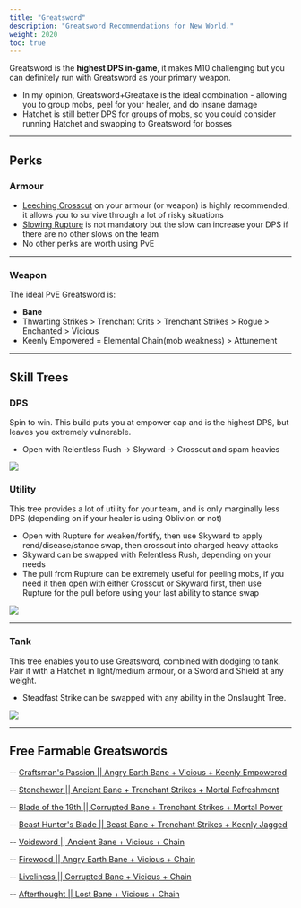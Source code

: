 ```yaml
---
title: "Greatsword"
description: "Greatsword Recommendations for New World."
weight: 2020
toc: true
---
```


Greatsword is the **highest DPS in-game**, it makes M10 challenging but you can definitely run with Greatsword as your primary weapon.

- In my opinion, Greatsword+Greataxe is the ideal combination - allowing you to group mobs, peel for your healer, and do insane damage
- Hatchet is still better DPS for groups of mobs, so you could consider running Hatchet and swapping to Greatsword for bosses

---

## Perks

### Armour

- <a href="https://nwdb.info/db/perk/perkid_ability_greatsword_combo" target="_blank">Leeching Crosscut</a> on your armour (or weapon) is highly recommended, it allows you to survive through a lot of risky situations
- <a href="https://nwdb.info/db/perk/perkid_ability_greatsword_burst" target="_blank">Slowing Rupture</a> is not mandatory but the slow can increase your DPS if there are no other slows on the team
- No other perks are worth using PvE

---

### Weapon

The ideal PvE Greatsword is: 
- **Bane**
- Thwarting Strikes > Trenchant Crits > Trenchant Strikes > Rogue > Enchanted > Vicious
- Keenly Empowered = Elemental Chain(mob weakness) > Attunement

---

## Skill Trees 


### DPS

Spin to win. This build puts you at empower cap and is the highest DPS, but leaves you extremely vulnerable.

- Open with Relentless Rush -> Skyward -> Crosscut and spam heavies

<a href="/images/skilltrees/greatsword/gsdps.png" target="_blank"><img src="/images/skilltrees/greatsword/gsdps.png"></a>

### Utility 

This tree provides a lot of utility for your team, and is only marginally less DPS (depending on if your healer is using Oblivion or not)

- Open with Rupture for weaken/fortify, then use Skyward to apply rend/disease/stance swap, then crosscut into charged heavy attacks
- Skyward can be swapped with Relentless Rush, depending on your needs
- The pull from Rupture can be extremely useful for peeling mobs, if you need it then open with either Crosscut or Skyward first, then use Rupture for the pull before using your last ability to stance swap

<a href="/images/skilltrees/greatsword/gsutility.png" target="_blank"><img src="/images/skilltrees/greatsword/gsutility.png"></a>

---

### Tank

This tree enables you to use Greatsword, combined with dodging to tank. Pair it with a Hatchet in light/medium armour, or a Sword and Shield at any weight.

- Steadfast Strike can be swapped with any ability in the Onslaught Tree.

<a href="/images/skilltrees/greatsword/gstank.png" target="_blank"><img src="/images/skilltrees/greatsword/gstank.png"></a>

---

## Free Farmable Greatswords

-- <a href="https://nwdb.info/db/item/2hgreatsword_craftsmanspassiont5_v2" target="_blank">Craftsman's Passion  || Angry Earth Bane + Vicious + Keenly Empowered</a>

-- <a href="https://nwdb.info/db/item/2hgreatsword_stonehewert5_v2" target="_blank">Stonehewer  || Ancient Bane + Trenchant Strikes + Mortal Refreshment</a>

-- <a href="https://nwdb.info/db/item/16_side_27_2hgreatsword_t5" target="_blank">Blade of the 19th  || Corrupted Bane + Trenchant Strikes + Mortal Power</a>

-- <a href="https://nwdb.info/db/item/2hgreatsword_beasthuntersbladet5_v2" target="_blank">Beast Hunter's Blade  || Beast Bane + Trenchant Strikes + Keenly Jagged</a>

-- <a href="https://nwdb.info/db/item/2hgreatsword_voidswordt5_v2" target="_blank">Voidsword  || Ancient Bane + Vicious + Chain</a>

-- <a href="https://nwdb.info/db/item/2hgreatsword_firewoodt5_v2" target="_blank">Firewood  || Angry Earth Bane + Vicious + Chain</a>

-- <a href="https://nwdb.info/db/item/2hgreatsword_livelinesst5_v2" target="_blank">Liveliness  || Corrupted Bane + Vicious + Chain</a>

-- <a href="https://nwdb.info/db/item/2hgreatsword_afterthoughtt5_v2" target="_blank">Afterthought  || Lost Bane + Vicious + Chain</a>

